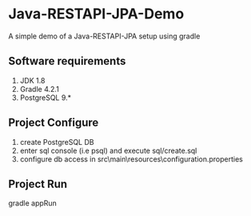 # Java-RESTAPI-JPA-Demo
A simple demo of a Java-RESTAPI-JPA setup using gradle

## Software requirements
1. JDK 1.8
2. Gradle 4.2.1
3. PostgreSQL 9.*

## Project Configure
1. create PostgreSQL DB
2. enter sql console (i.e psql) and execute sql/create.sql
3. configure db access in  src\main\resources\configuration.properties

## Project Run
gradle appRun
